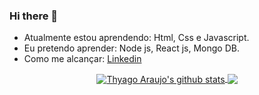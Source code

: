 ### Hi there 👋

<!--
**Pluto-ty/Pluto-ty** is a ✨ _special_ ✨ repository because its `README.md` (this file) appears on your GitHub profile. !-->

- Atualmente estou aprendendo: Html, Css e Javascript.
- Eu pretendo aprender: Node js, React js, Mongo DB.
- Como me alcançar: <a href="https://www.linkedin.com/in/thyago-araujo-m/">Linkedin</a>

<div align="center">
  <a href="https://github.com/Pluto-ty/github-readme-stats">
  <img align="center" src="https://github-readme-stats.anuraghazra1.vercel.app/api?username=Pluto-ty&show_icons=true&include_all_commits=true&theme=material-palenight" alt="Thyago Araujo's github stats" />
  <a href="https://github.com/Plutp-ty/github-readme-stats">
  <!-- Change the `github-readme-stats.anuraghazra1.vercel.app` to `github-readme-stats.vercel.app`  -->
  <img align="center" src="https://github-readme-stats.anuraghazra1.vercel.app/api/top-langs/?username=Pluto-ty&layout=compact?hide=Yarnn&theme=material-palenight" />
</a>
</div>
